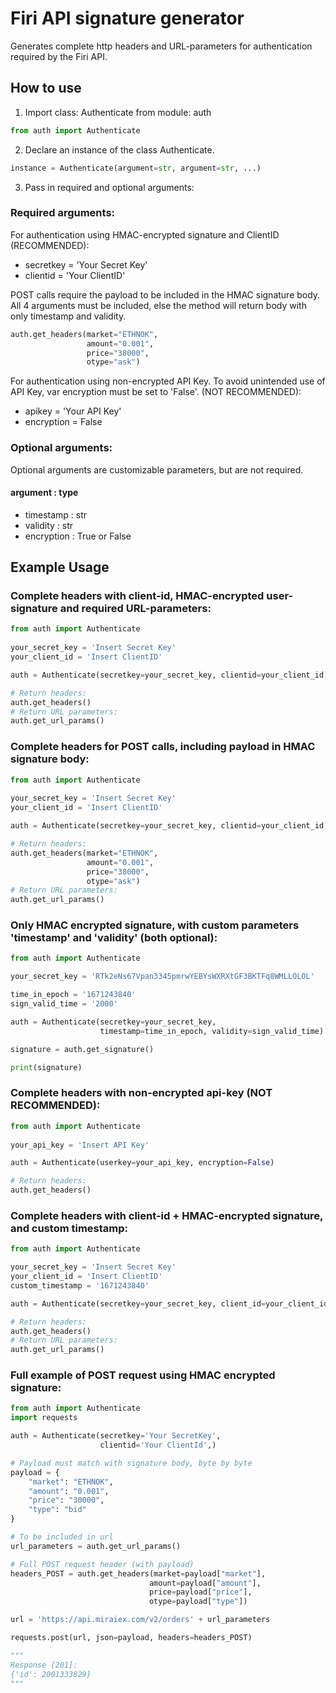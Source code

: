 # Firi API signature generator

Generates complete http headers and URL-parameters for authentication required by the Firi API.

## How to use

1. Import class: Authenticate from module: auth
```python
from auth import Authenticate 
```

2. Declare an instance of the class Authenticate.
```python
instance = Authenticate(argument=str, argument=str, ...)
```
3. Pass in required and optional arguments:

### Required arguments: 
For authentication using HMAC-encrypted signature and ClientID (RECOMMENDED):

- secretkey = 'Your Secret Key'
- clientid = 'Your ClientID'

POST calls require the payload to be included in the HMAC signature body.
All 4 arguments must be included, else the method will return body with only timestamp and validity.
```python
auth.get_headers(market="ETHNOK",
                 amount="0.001",
                 price="38000",
                 otype="ask") 
```

For authentication using non-encrypted API Key. To avoid unintended use of API Key, var encryption must be set to 'False'. (NOT RECOMMENDED):

- apikey = 'Your API Key'
- encryption = False

### Optional arguments:
Optional arguments are customizable parameters, but are not required.

#### argument : type 
- timestamp : str
- validity : str
- encryption : True or False


## Example Usage

### Complete headers with client-id, HMAC-encrypted user-signature and required URL-parameters:
```python
from auth import Authenticate
 
your_secret_key = 'Insert Secret Key'
your_client_id = 'Insert ClientID'

auth = Authenticate(secretkey=your_secret_key, clientid=your_client_id)

# Return headers:
auth.get_headers() 
# Return URL parameters: 
auth.get_url_params()
```
### Complete headers for POST calls, including payload in HMAC signature body:
```python
from auth import Authenticate
 
your_secret_key = 'Insert Secret Key'
your_client_id = 'Insert ClientID'

auth = Authenticate(secretkey=your_secret_key, clientid=your_client_id)

# Return headers:
auth.get_headers(market="ETHNOK",
                 amount="0.001",
                 price="38000",
                 otype="ask") 
# Return URL parameters: 
auth.get_url_params()
```
### Only HMAC encrypted signature, with custom parameters 'timestamp' and 'validity' (both optional): 
```python
from auth import Authenticate

your_secret_key = 'RTk2eNs67Vpan3345pmrwYEBYsWXRXtGF3BKTFq8WMLLOLOL'

time_in_epoch = '1671243840'
sign_valid_time = '2000'

auth = Authenticate(secretkey=your_secret_key,
                    timestamp=time_in_epoch, validity=sign_valid_time)

signature = auth.get_signature()

print(signature)
```
### Complete headers with non-encrypted api-key (NOT RECOMMENDED): 
```python
from auth import Authenticate
 
your_api_key = 'Insert API Key'

auth = Authenticate(userkey=your_api_key, encryption=False)

# Return headers:
auth.get_headers() 
```
### Complete headers with client-id + HMAC-encrypted signature, and custom timestamp:
```python
from auth import Authenticate

your_secret_key = 'Insert Secret Key'
your_client_id = 'Insert ClientID'
custom_timestamp = '1671243840'

auth = Authenticate(secretkey=your_secret_key, client_id=your_client_id, timestamp=custom_timestamp)

# Return headers: 
auth.get_headers()
# Return URL parameters:
auth.get_url_params()
```

### Full example of POST request using HMAC encrypted signature:
```python
from auth import Authenticate
import requests

auth = Authenticate(secretkey='Your SecretKey',
                    clientid='Your ClientId',)

# Payload must match with signature body, byte by byte
payload = {
    "market": "ETHNOK",
    "amount": "0.001",
    "price": "30000",
    "type": "bid"
}

# To be included in url
url_parameters = auth.get_url_params()

# Full POST request header (with payload)
headers_POST = auth.get_headers(market=payload["market"],
                               amount=payload["amount"],
                               price=payload["price"],
                               otype=payload["type"])

url = 'https://api.miraiex.com/v2/orders' + url_parameters

requests.post(url, json=payload, headers=headers_POST)

"""
Response [201]:
{'id': 2001333829}
"""
```
